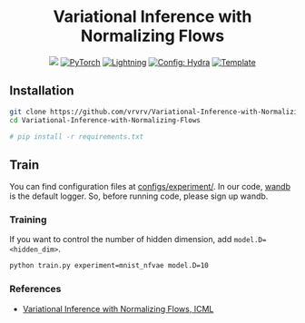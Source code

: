 <h1 align="center">
  <b>Variational Inference with Normalizing Flows</b><br>
</h1>

<p align="center">
    <a href="https://www.python.org/"><img src="https://img.shields.io/badge/Python-3.8-blue.svg" /></a>
    <a href="https://pytorch.org/get-started/locally/"><img alt="PyTorch" src="https://img.shields.io/badge/PyTorch-ee4c2c?logo=pytorch&logoColor=white"></a>
    <a href="https://pytorchlightning.ai/"><img alt="Lightning" src="https://img.shields.io/badge/-Lightning-792ee5?logo=pytorchlightning&logoColor=white"></a>
    <a href="https://hydra.cc/"><img alt="Config: Hydra" src="https://img.shields.io/badge/Config-Hydra-89b8cd"></a>
    <a href="https://github.com/ashleve/lightning-hydra-template"><img alt="Template" src="https://img.shields.io/badge/-Lightning--Hydra--Template-017F2F?style=flat&logo=github&labelColor=gray"></a><br>
</p>

## Installation
```bash
git clone https://github.com/vrvrv/Variational-Inference-with-Normalizing-Flows.git
cd Variational-Inference-with-Normalizing-Flows

# pip install -r requirements.txt
```

## Train
You can find configuration files at [configs/experiment/](configs/experiment).
In our code, [wandb](https://wandb.ai/) is the default logger. So, before running code, please sign up wandb.

### Training
If you want to control the number of hidden dimension, add `model.D=<hidden_dim>`.
```bash
python train.py experiment=mnist_nfvae model.D=10
```

### References
- [Variational Inference with Normalizing Flows, ICML](https://arxiv.org/abs/1505.05770)